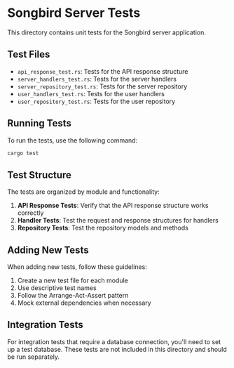 # Songbird Server Tests

This directory contains unit tests for the Songbird server application.

## Test Files

-   `api_response_test.rs`: Tests for the API response structure
-   `server_handlers_test.rs`: Tests for the server handlers
-   `server_repository_test.rs`: Tests for the server repository
-   `user_handlers_test.rs`: Tests for the user handlers
-   `user_repository_test.rs`: Tests for the user repository

## Running Tests

To run the tests, use the following command:

```bash
cargo test
```

## Test Structure

The tests are organized by module and functionality:

1. **API Response Tests**: Verify that the API response structure works correctly
2. **Handler Tests**: Test the request and response structures for handlers
3. **Repository Tests**: Test the repository models and methods

## Adding New Tests

When adding new tests, follow these guidelines:

1. Create a new test file for each module
2. Use descriptive test names
3. Follow the Arrange-Act-Assert pattern
4. Mock external dependencies when necessary

## Integration Tests

For integration tests that require a database connection, you'll need to set up a test database.
These tests are not included in this directory and should be run separately.
